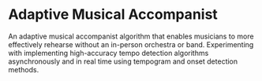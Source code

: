 # Adaptive Musical Accompanist
An adaptive musical accompanist algorithm that enables musicians to more effectively rehearse without an in-person orchestra or band. Experimenting with implementing high-accuracy tempo detection algorithms asynchronously and in real time using tempogram and onset detection methods. 
